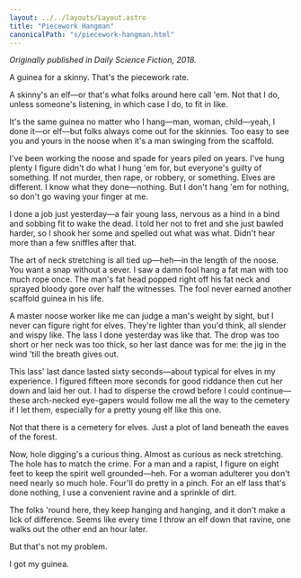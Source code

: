 ```yaml
---
layout: ../../layouts/Layout.astro
title: "Piecework Hangman"
canonicalPath: "s/piecework-hangman.html"
---
```


_Originally published in Daily Science Fiction, 2018._

A guinea for a skinny. That's the piecework rate.

A skinny's an elf—or that's what folks around here call 'em. Not that I
do, unless someone's listening, in which case I do, to fit in like.

It's the same guinea no matter who I hang—man, woman, child—yeah, I done
it—or elf—but folks always come out for the skinnies. Too easy to see
you and yours in the noose when it's a man swinging from the scaffold.

I've been working the noose and spade for years piled on years. I've
hung plenty I figure didn't do what I hung 'em for, but everyone's
guilty of something. If not murder, then rape, or robbery, or something.
Elves are different. I know what they done—nothing. But I don't hang 'em
for nothing, so don't go waving your finger at me.

I done a job just yesterday—a fair young lass, nervous as a hind in a
bind and sobbing fit to wake the dead. I told her not to fret and she
just bawled harder, so I shook her some and spelled out what was what.
Didn't hear more than a few sniffles after that.

The art of neck stretching is all tied up—heh—in the length of the
noose. You want a snap without a sever. I saw a damn fool hang a fat man
with too much rope once. The man's fat head popped right off his fat
neck and sprayed bloody gore over half the witnesses. The fool never
earned another scaffold guinea in his life.

A master noose worker like me can judge a man's weight by sight, but I
never can figure right for elves. They're lighter than you'd think, all
slender and wispy like. The lass I done yesterday was like that. The
drop was too short or her neck was too thick, so her last dance was for
me: the jig in the wind 'till the breath gives out.

This lass' last dance lasted sixty seconds—about typical for elves in my
experience. I figured fifteen more seconds for good riddance then cut
her down and laid her out. I had to disperse the crowd before I could
continue—these arch-necked eye-gapers would follow me all the way to the
cemetery if I let them, especially for a pretty young elf like this one.

Not that there is a cemetery for elves. Just a plot of land beneath the
eaves of the forest.

Now, hole digging's a curious thing. Almost as curious as neck
stretching. The hole has to match the crime. For a man and a rapist, I
figure on eight feet to keep the spirit well grounded—heh. For a woman
adulterer you don't need nearly so much hole. Four'll do pretty in a
pinch. For an elf lass that's done nothing, I use a convenient ravine
and a sprinkle of dirt.

The folks 'round here, they keep hanging and hanging, and it don't make
a lick of difference. Seems like every time I throw an elf down that
ravine, one walks out the other end an hour later.

But that's not my problem.

I got my guinea.
